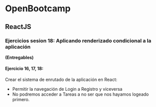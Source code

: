 # OpenBootcamp
## ReactJS
### Ejercicios sesion 18: Aplicando renderizado condicional a la aplicación

**(Entregables)**

#### Ejercicio 16, 17, 18:
Crear el sistema de enrutado de la aplicación en React:

- Permitir la navegación de Login a Registro y viceversa
- No podremos acceder a Tareas a no ser que nos hayamos logeado primero.
